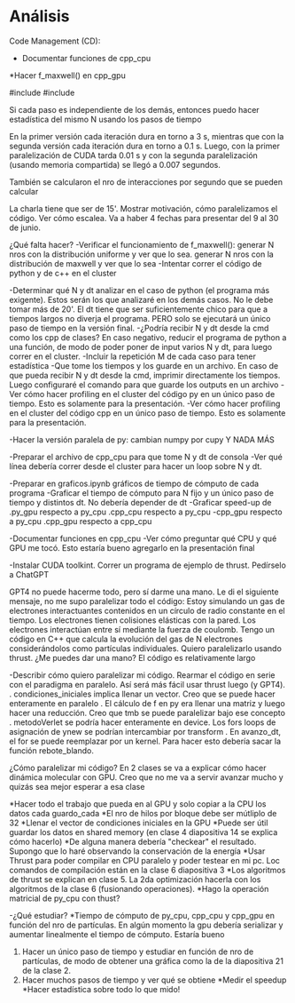 # Análisis 

Code Management (CD):
* Documentar funciones de cpp_cpu


*Hacer f_maxwell() en cpp_gpu

#include <random>
#include <cmath>


Si cada paso es independiente de los demás, entonces puedo hacer estadística del mismo N usando los pasos de tiempo

En la primer versión cada iteración dura en torno a 3 s, mientras que con la segunda versión cada iteración dura en torno a 0.1 s. Luego, con la primer paralelización de CUDA tarda 0.01 s y con la segunda paralelización (usando memoria compartida) se llegó a 0.007 segundos.

También se calcularon el nro de interacciones por segundo que se pueden calcular

La charla tiene que ser de 15'. Mostrar motivación, cómo paralelizamos el código. Ver cómo escalea. Va a haber 4 fechas para presentar del 9 al 30 de junio. 



¿Qué falta hacer?
-Verificar el funcionamiento de f_maxwell(): generar N nros con la distribución uniforme y ver que lo sea. generar N nros con la distribución de maxwell y ver que lo sea
-Intentar correr el código de python y de c++ en el cluster


-Determinar qué N y dt analizar en el caso de python (el programa más exigente). Estos serán los que analizaré en los demás casos. No le debe tomar más de 20'. El dt tiene que ser suficientemente chico para que a tiempos largos no diverja el programa. PERO solo se ejecutará un único paso de tiempo en la versión final.
-¿Podría recibir N y dt desde la cmd como los cpp de clases? En caso negativo, reducir el programa de python a una función, de modo de poder poner de input varios N y dt, para luego correr en el cluster.
-Incluir la repetición M de cada caso para tener estadística
-Que tome los tiempos y los guarde en un archivo. En caso de que pueda recibir N y dt desde la cmd, imprimir directamente los tiempos. Luego configuraré el comando para que guarde los outputs en un archivo
-Ver cómo hacer profiling en el cluster del código py en un único paso de tiempo. Esto es solamente para la presentación.
-Ver cómo hacer profiling en el cluster del código cpp en un único paso de tiempo. Esto es solamente para la presentación.

-Hacer la versión paralela de py: cambian numpy por cupy Y NADA MÁS

-Preparar el archivo de cpp_cpu para que tome N y dt de consola
-Ver qué línea debería correr desde el cluster para hacer un loop sobre N y dt.

-Preparar en graficos.ipynb gráficos de tiempo de cómputo de cada programa
-Graficar el tiempo de cómputo para N fijo y un único paso de tiempo y distintos dt. No debería depender de dt
-Graficar speed-up de
.py_gpu respecto a py_cpu
.cpp_cpu respecto a py_cpu
-cpp_gpu respecto a py_cpu
.cpp_gpu respecto a cpp_cpu

-Documentar funciones en cpp_cpu
-Ver cómo preguntar qué CPU y qué GPU me tocó. Esto estaría bueno agregarlo en la presentación final

-Instalar CUDA toolkint. Correr un programa de ejemplo de thrust. Pedírselo a ChatGPT

GPT4 no puede hacerme todo, pero sí darme una mano. Le di el siguiente mensaje, no me supo paralelizar todo el código:
Estoy simulando un gas de electrones interactuantes contenidos en un círculo de radio constante en el tiempo. Los electrones tienen colisiones elásticas con la pared. Los electrones interactúan entre sí mediante la fuerza de coulomb. Tengo un código en C++ que calcula la evolución del gas de N electrones considerándolos como partículas individuales. Quiero paralelizarlo usando thrust. ¿Me puedes dar una mano? El código es relativamente largo


-Describir cómo quiero paralelizar mi código. Rearmar el código en serie con el paradigma en paralelo. Así será más fácil usar thrust luego (y GPT4).
. condiciones_iniciales implica llenar un vector. Creo que se puede hacer enteramente en paralelo
. El cálculo de f en py era llenar una matriz y luego hacer una reducción. Creo que tmb se puede paralelizar bajo ese concepto
. metodoVerlet se podría hacer enteramente en device. Los fors loops de asignación de ynew se podrían intercambiar por transform
. En avanzo_dt, el for se puede reemplazar por un kernel. Para hacer esto debería sacar la función rebote_blando.



¿Cómo paralelizar mi código?
En 2 clases se va a explicar cómo hacer dinámica molecular con GPU. Creo que no me va a servir avanzar mucho y quizás sea mejor esperar a esa clase

*Hacer todo el trabajo que pueda en al GPU y solo copiar a la CPU los datos cada guardo_cada
*El nro de hilos por bloque debe ser mútliplo de 32
*Llenar el vector de condiciones iniciales en la GPU
*Puede ser útil guardar los datos en shared memory (en clase 4 diapositiva 14 se explica cómo hacerlo)
*De alguna manera debería "checkear" el resultado. Supongo que lo haré observando la conservación de la energía
*Usar Thrust para poder compilar en CPU paralelo y poder testear en mi pc. Loc comandos de compilación están en la clase 6 diapositiva 3
*Los algoritmos de thrust se explican en clase 5. La 2da optimización hacerla con los algoritmos de la clase 6 (fusionando operaciones).
*Hago la operación matricial de py_cpu con thust?

-¿Qué estudiar?
*Tiempo de cómputo de py_cpu, cpp_cpu y cpp_gpu en función del nro de partículas. En algún momento la gpu debería serializar y aumentar linealmente el tiempo de cómputo. Estaría bueno
1. Hacer un único paso de tiempo y estudiar en función de nro de partículas, de modo de obtener una gráfica como la de la diapositiva 21 de la clase 2.
2. Hacer muchos pasos de tiempo y ver qué se obtiene
*Medir el speedup
*Hacer estadística sobre todo lo que mido!